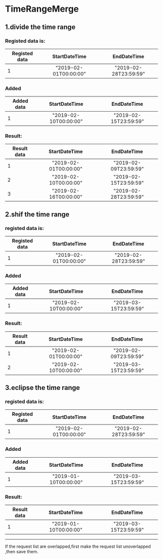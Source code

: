 # TimeRangeMerge
## 1.divide the time range
### Registed data is:
 |Registed data      | StartDateTime        | EndDateTime     
 |          -------- | :-----------:        | :-----------: 
 |                 1 |"2019-02-01T00:00:00" | "2019-02-28T23:59:59"

### Added
 |Added data         | StartDateTime        | EndDateTime     
 |           --------| :-----------:        | :-----------: 
 |                 1 |"2019-02-10T00:00:00" | "2019-02-15T23:59:59"

### Result:
 |Result data        | StartDateTime        | EndDateTime          |
 |           --------| :-----------:        | :-----------:        |
 |                 1 |"2019-02-01T00:00:00" | "2019-02-09T23:59:59"|
 |                 2 |"2019-02-10T00:00:00" | "2019-02-15T23:59:59"|
 |                 3 |"2019-02-16T00:00:00" | "2019-02-28T23:59:59"|

## 2.shif the time range
### registed data is:
 |Registed data      | StartDateTime        | EndDateTime          |
 |          -------- | :-----------:        | :-----------:        |
 |                 1 |"2019-02-01T00:00:00" | "2019-02-28T23:59:59"|

### Added
 |Added data         | StartDateTime        | EndDateTime          |
 |           --------| :-----------:        | :-----------:        |
 |                 1 |"2019-02-10T00:00:00" | "2019-03-15T23:59:59"|

### Result:
 |Result data        | StartDateTime        | EndDateTime          |
 |           --------| :-----------:        | :-----------:        |
 |                 1 |"2019-02-01T00:00:00" | "2019-02-09T23:59:59"|
 |                 2 |"2019-02-10T00:00:00" | "2019-03-15T23:59:59"|

## 3.eclipse the time range
### registed data is:
 |Registed data      | StartDateTime        | EndDateTime          |
 |          -------- | :-----------:        | :-----------:        |
 |                 1 |"2019-02-01T00:00:00" | "2019-02-28T23:59:59"|

### Added 
 |Added data         | StartDateTime        | EndDateTime          |
 |           --------| :-----------:        | :-----------:        |
 |                 1 |"2019-01-10T00:00:00" | "2019-03-15T23:59:59"|

### Result:
 |Result data        | StartDateTime        | EndDateTime          |
 |           --------| :-----------:        | :-----------:        |
 |                 1 |"2019-01-10T00:00:00" | "2019-03-15T23:59:59"|

***
If the request list are overlapped,first make the request list unoverlapped ,then save them.

